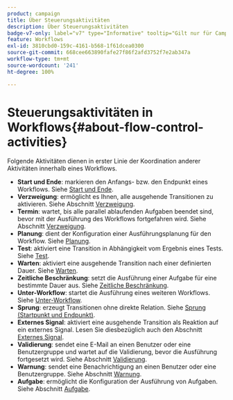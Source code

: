 ```yaml
---
product: campaign
title: Über Steuerungsaktivitäten
description: Über Steuerungsaktivitäten
badge-v7-only: label="v7" type="Informative" tooltip="Gilt nur für Campaign Classic v7"
feature: Workflows
exl-id: 3810cbd0-159c-4161-b568-1f61dcea0300
source-git-commit: 668cee663890fafe27f86f2afd3752f7e2ab347a
workflow-type: tm+mt
source-wordcount: '241'
ht-degree: 100%

---
```


# Steuerungsaktivitäten in Workflows{#about-flow-control-activities}



Folgende Aktivitäten dienen in erster Linie der Koordination anderer Aktivitäten innerhalb eines Workflows.

* **Start und Ende**: markieren den Anfangs- bzw. den Endpunkt eines Workflows. Siehe [Start und Ende](start-and-end.md).
* **Verzweigung**: ermöglicht es Ihnen, alle ausgehende Transitionen zu aktivieren. Siehe Abschnitt [Verzweigung](fork.md).
* **Termin**: wartet, bis alle parallel ablaufenden Aufgaben beendet sind, bevor mit der Ausführung des Workflows fortgefahren wird. Siehe Abschnitt [Verzweigung](fork.md).
* **Planung**: dient der Konfiguration einer Ausführungsplanung für den Workflow. Siehe [Planung](scheduler.md).
* **Test**: aktiviert eine Transition in Abhängigkeit vom Ergebnis eines Tests. Siehe [Test](test.md).
* **Warten**: aktiviert eine ausgehende Transition nach einer definierten Dauer. Siehe [Warten](wait.md).
* **Zeitliche Beschränkung**: setzt die Ausführung einer Aufgabe für eine bestimmte Dauer aus. Siehe [Zeitliche Beschränkung](time-constraint.md).
* **Unter-Workflow**: startet die Ausführung eines weiteren Workflows. Siehe [Unter-Workflow](sub-workflow.md).
* **Sprung**: erzeugt Transitionen ohne direkte Relation. Siehe [Sprung (Startpunkt und Endpunkt)](jump-start-point-and-end-point.md).
* **Externes Signal**: aktiviert eine ausgehende Transition als Reaktion auf ein externes Signal. Lesen Sie diesbezüglich auch den Abschnitt [Externes Signal](external-signal.md).
* **Validierung**: sendet eine E-Mail an einen Benutzer oder eine Benutzergruppe und wartet auf die Validierung, bevor die Ausführung fortgesetzt wird. Siehe Abschnitt [Validierung](approval.md).
* **Warnung**: sendet eine Benachrichtigung an einen Benutzer oder eine Benutzergruppe. Siehe Abschnitt [Warnung](alert.md).
* **Aufgabe**: ermöglicht die Konfiguration der Ausführung von Aufgaben. Siehe Abschnitt [Aufgabe](task.md).
